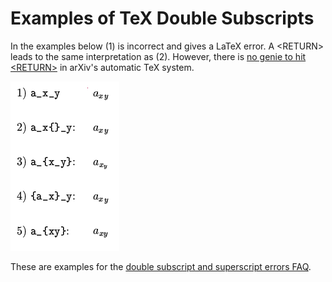 Examples of TeX Double Subscripts
=================================

In the examples below (1) is incorrect and gives a LaTeX error. A
&lt;RETURN&gt; leads to the same interpretation as (2). However, there
is [no genie to hit &lt;RETURN&gt;](/help/faq/mistakes.md#intervention) in arXiv's
automatic TeX system.

![bitmap image of TeX output](doublesubscript.png)

These are examples for the [double subscript and superscript errors
FAQ](/help/faq/mistakes.md#double_subscript).

